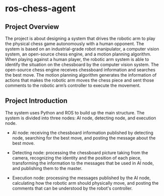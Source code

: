 # ros-chess-agent
## Project Overview
The project is about designing a system that drives the robotic arm to play the physical chess game autonomously with a human opponent. The system is based on an industrial-grade robot manipulator, a computer vision system, an open-source chess engine, and a motion planning algorithm. When playing against a human player, the robotic arm system is able to identify the situation on the chessboard by the computer vision system. The open-source chess engine receives chessboard information and searches the best move.  The motion planning algorithm generates the information of actions that makes the robotic arm moves the chess piece and sent those comments to the robotic arm’s controller to execute the movement.
## Project Introduction 
The system uses Python and ROS to build up the main structure. The system is divided into three nodes: AI node, detecting node, and execution node. 
* AI node: receiving the chessboard information published by detecting node, searching for the best move, and posting the message about the best move.

* Detecting node: processing the chessboard picture taking from the camera, recognizing the identity and the position of each piece, transforming the information to the messages that be used in AI node, and publishing them to the master. 

* Execution node: processing the messages published by the AI node, calculating how the robotic arm should physically move, and posting the comments that can be understood by the robot's controller.
